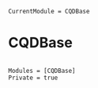```@meta
CurrentModule = CQDBase
```

# CQDBase

```@index
```

```@autodocs
Modules = [CQDBase]
Private = true
```